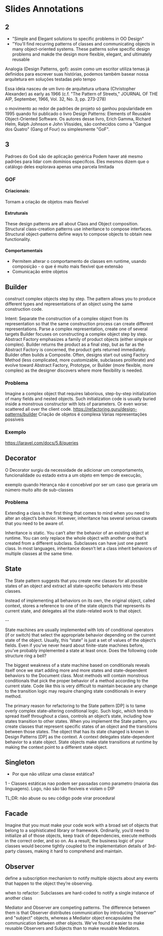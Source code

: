 # Slides Annotations

## 2

- "Simple and Elegant solutions to specific problems in OO Design"
- "You'll find recurring patterns of classes and communicating objects in many object-oriented systems. These patterns solve specific design problems and makde the design more flexible, elegant, and ultimately reusable

Analogia (Design Patterns, gof): assim como um escritor utiliza temas já definidos para escrever suas histórias, podemos também basear nossa arquitetura em soluções testadas pelo tempo

Essa ideia nasceu de um livro de arquitetura urbana (Christopher Alexander) as early as 1966 (c.f. "The Pattern of Streets," JOURNAL OF THE AIP, September, 1966, Vol. 32, No. 3, pp. 273-278)

 o movimento ao redor de padrões de projeto só ganhou popularidade em 1995 quando foi publicado o livro Design Patterns: Elements of Reusable Object-Oriented Software. Os autores desse livro, Erich Gamma, Richard Helm, Ralph Johnson e John Vlissides, são conhecidos como a "Gangue dos Quatro" (Gang of Four) ou simplesmente "GoF".

## 3 

Padroes do Go4 são de aplicação genérica
Podem haver até mesmo padrões para lidar com domínios específcos. Eles mesmos dizem que o catálogo deles explorava apenas uma parcela limitada

### GOF

#### Criacionais:
Tornam a criação de objetos mais flexível

#### Estruturais

These design patterns are all about Class and Object composition. Structural class-creation patterns use inheritance to compose interfaces. Structural object-patterns define ways to compose objects to obtain new functionality.

#### Comportamentais
- Permitem alterar o comportamento de classes em runtime, usando composição - o que é muito mais flexível que extensão
- Comunicação entre objetos


## Builder

construct complex objects step by step. The pattern allows you to produce different types and representations of an object using the same construction code.

Intent:
Separate the construction of a complex object from its representation so that the same construction process can create different representations.
Parse a complex representation, create one of several targets
Builder focuses on constructing a complex object step by step. Abstract Factory emphasizes a family of product objects (either simple or complex). Builder returns the product as a final step, but as far as the Abstract Factory is concerned, the product gets returned immediately.
Builder often builds a Composite.
Often, designs start out using Factory Method (less complicated, more customizable, subclasses proliferate) and evolve toward Abstract Factory, Prototype, or Builder (more flexible, more complex) as the designer discovers where more flexibility is needed.

### Problema

Imagine a complex object that requires laborious, step-by-step initialization of many fields and nested objects. Such initialization code is usually buried inside a monstrous constructor with lots of parameters. Or even worse: scattered all over the client code.
https://refactoring.guru/design-patterns/builder
Criação de objetos é complexa
Várias representações possíveis

### Exemplo

https://laravel.com/docs/5.8/queries


## Decorator

O Decorator surgiu da necessidade de adicionar um comportamento, funcionalidade ou estado extra a um objeto em tempo de execução, 

exemplo quando Herança não é concebível por ser um caso que geraria um número muito alto de sub-classes

### Problema

Extending a class is the first thing that comes to mind when you need to alter an object’s behavior. However, inheritance has several serious caveats that you need to be aware of.

Inheritance is static. You can’t alter the behavior of an existing object at runtime. You can only replace the whole object with another one that’s created from a different subclass.
Subclasses can have just one parent class. In most languages, inheritance doesn’t let a class inherit behaviors of multiple classes at the same time.


## State

The State pattern suggests that you create new classes for all possible states of an object and extract all state-specific behaviors into these classes.

Instead of implementing all behaviors on its own, the original object, called context, stores a reference to one of the state objects that represents its current state, and delegates all the state-related work to that object.

--

State machines are usually implemented with lots of conditional operators (if or switch) that select the appropriate behavior depending on the current state of the object. Usually, this “state” is just a set of values of the object’s fields. Even if you’ve never heard about finite-state machines before, you’ve probably implemented a state at least once. Does the following code structure ring a bell?


The biggest weakness of a state machine based on conditionals reveals itself once we start adding more and more states and state-dependent behaviors to the Document class. Most methods will contain monstrous conditionals that pick the proper behavior of a method according to the current state. Code like this is very difficult to maintain because any change to the transition logic may require changing state conditionals in every method.


The primary reason for refactoring to the State pattern [DP] is to tame overly complex state-altering conditional logic. Such logic, which tends to spread itself throughout a class, controls an object’s state, including how states transition to other states. When you implement the State pattern, you create classes that represent specific states of an object and the transitions between those states. The object that has its state changed is known in Design Patterns [DP] as the context. A context delegates state-dependent behavior to a state object. State objects make state transitions at runtime by making the context point to a different state object.


## Singleton

- Por que não utilizar uma classe estática?

1 - Classes estáticas nao podem ser passadas como parametro (maioria das linguagens). Logo, não são tão flexíveis e violam o DIP


TL;DR: não abuse ou seu código pode virar procedural


## Facade

Imagine that you must make your code work with a broad set of objects that belong to a sophisticated library or framework. Ordinarily, you’d need to initialize all of those objects, keep track of dependencies, execute methods in the correct order, and so on.
As a result, the business logic of your classes would become tightly coupled to the implementation details of 3rd-party classes, making it hard to comprehend and maintain.


## Observer


define a subscription mechanism to notify multiple objects about any events that happen to the object they’re observing.

when to refactor: Subclasses are hard-coded to notify a single instance of another class

Mediator and Observer are competing patterns. The difference between them is that Observer distributes communication by introducing "observer" and "subject" objects, whereas a Mediator object encapsulates the communication between other objects. We've found it easier to make reusable Observers and Subjects than to make reusable Mediators.
